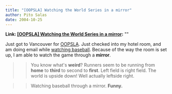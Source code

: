 ```yaml
---
title: "[OOPSLA] Watching the World Series in a mirror"
author: Pito Salas
date: 2004-10-25
---
```


**Link: [[OOPSLA] Watching the World Series in a mirror](None):** ""

Just got to Vancouver for
[OOPSLA](<http://www.oopsla.org/2004/ShowPage.do?id=Home>). Just checked into
my hotel room, and am doing email while [watching
baseball](<http://mlb.mlb.com/mlb/gameday/gd2004.html?2004_10_24_slnmlb_bosmlb_1>).
Because of the way the room is set up, I am able to watch the game through a
**mirror**.

>>

>> You know what's **weird**? Runners seem to be running from **home** to
**third** to second to **first**. Left field is right field. The world is
upside down! Well actually leftside right.

>>

>> Watching baseball through a mirror. **Funny.**


